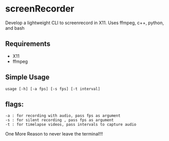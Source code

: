# screenRecorder
Develop a lightweight CLI to screenrecord in X11. Uses ffmpeg, c++, python, and bash

## Requirements
- X11
- ffmpeg

## Simple Usage
```usage [-h] [-a fps] [-s fps] [-t interval]```

## flags:
```
-a : for recording with audio, pass fps as argument
-s : for silent recording , pass fps as argument
-t : for timelapse videos, pass intervals to capture audio
```
One More Reason to never leave the terminal!!!


